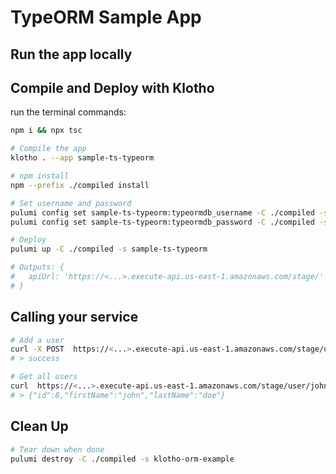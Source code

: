 # TypeORM Sample App

## Run the app locally

## Compile and Deploy with Klotho

run the terminal commands:
```sh
npm i && npx tsc
```

```sh
# Compile the app
klotho . --app sample-ts-typeorm

# npm install
npm --prefix ./compiled install

# Set username and password
pulumi config set sample-ts-typeorm:typeormdb_username -C ./compiled -s sample-ts-typeorm
pulumi config set sample-ts-typeorm:typeormdb_password -C ./compiled -s sample-ts-typeorm

# Deploy
pulumi up -C ./compiled -s sample-ts-typeorm

# Outputs: {
#   apiUrl: 'https://<...>.execute-api.us-east-1.amazonaws.com/stage/'
# }

```
## Calling your service

```sh
# Add a user 
curl -X POST  https://<...>.execute-api.us-east-1.amazonaws.com/stage/user -d '{"firstName": "john", "lastName": "doe"}' -H "Content-Type: application/json"
# > success

# Get all users
curl  https://<...>.execute-api.us-east-1.amazonaws.com/stage/user/john
# > {"id":8,"firstName":"john","lastName":"doe"}
```

## Clean Up
```sh
# Tear down when done
pulumi destroy -C ./compiled -s klotho-orm-example
```
